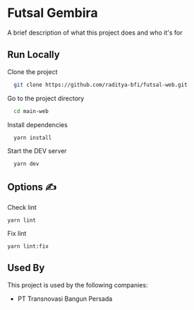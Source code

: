 # Futsal Gembira

A brief description of what this project does and who it's for

## Run Locally

Clone the project

```bash
  git clone https://github.com/raditya-bfi/futsal-web.git
```

Go to the project directory

```bash
  cd main-web
```

Install dependencies

```bash
  yarn install
```

Start the DEV server

```bash
  yarn dev
```

## **Options ✍️**

Check lint

```
yarn lint
```

Fix lint

```
yarn lint:fix
```

## Used By

This project is used by the following companies:

- PT Transnovasi Bangun Persada

